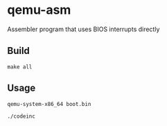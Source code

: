 qemu-asm
========
Assembler program that uses BIOS interrupts directly

Build
-----
```console
make all
```

Usage
-----
```console
qemu-system-x86_64 boot.bin
```

```console
./codeinc
```
